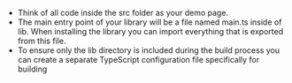 - Think of all code inside the src folder as your demo page.
- The main entry point of your library will be a file named main.ts inside of lib. When installing the library you can import everything that is exported from this file.
- To ensure only the lib directory is included during the build process you can create a separate TypeScript configuration file specifically for building
